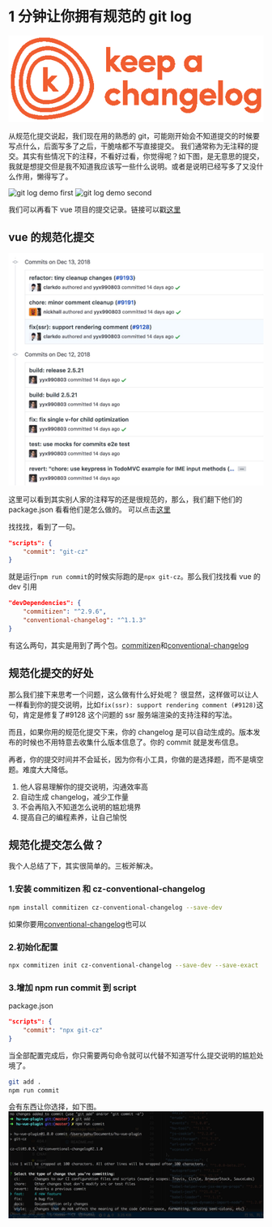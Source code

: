 # 1 分钟让你拥有规范的 git log

![change log](../images/keepAChangelog.png)

从规范化提交说起，我们现在用的熟悉的 git，可能刚开始会不知道提交的时候要写点什么，后面写多了之后，干脆啥都不写直接提交。
我们通常称为无注释的提交。其实有些情况下的注释，不看好过看，你觉得呢？如下图，是无意思的提交，我就是想提交但是我不知道我应该写一些什么说明。或者是说明已经写多了又没什么作用，懒得写了。

![git log demo first](https://image-static.segmentfault.com/ae/8e/ae8ed4a8a2e4f68791bec018c3e1b689_articlex)
![git log demo second](https://image-static.segmentfault.com/48/fb/48fb949b3bbf3c007464fabef6d39a90_articlex)

我们可以再看下 vue 项目的提交记录。链接可以戳[这里](https://github.com/vuejs/vue/commits/dev)

## vue 的规范化提交

![vue git log](../images/vueGitLog.jpg)

这里可以看到其实别人家的注释写的还是很规范的，那么，我们翻下他们的 package.json 看看他们是怎么做的。
可以点击[这里](https://github.com/vuejs/vue/blob/dev/package.json)

找找找，看到了一句。

```json
"scripts": {
    "commit": "git-cz"
}
```

就是运行`npm run commit`的时候实际跑的是`npx git-cz`。那么我们找找看 vue 的 dev 引用

```json
"devDependencies": {
    "commitizen": "^2.9.6",
    "conventional-changelog": "^1.1.3"
}
```

有这么两句，其实是用到了两个包。[commitizen](https://github.com/commitizen/cz-cli)和[conventional-changelog](https://github.com/conventional-changelog/conventional-changelog)

## 规范化提交的好处

那么我们接下来思考一个问题，这么做有什么好处呢？
很显然，这样做可以让人一样看到你的提交说明，比如`fix(ssr): support rendering comment (#9128)`这句，肯定是修复了#9128 这个问题的 ssr 服务端渲染的支持注释的写法。

而且，如果你用的规范化提交下来，你的 changelog 是可以自动生成的。版本发布的时候也不用特意去收集什么版本信息了。你的 commit 就是发布信息。

再者，你的提交时间并不会延长，因为你有小工具，你做的是选择题，而不是填空题。难度大大降低。

1. 他人容易理解你的提交说明，沟通效率高
2. 自动生成 changelog，减少工作量
3. 不会再陷入不知道怎么说明的尴尬境界
4. 提高自己的编程素养，让自己愉悦

## 规范化提交怎么做？

我个人总结了下，其实很简单的。三板斧解决。

### 1.安装 commitizen 和 cz-conventional-changelog

```bash
npm install commitizen cz-conventional-changelog --save-dev
```

如果你要用[conventional-changelog](https://github.com/conventional-changelog/conventional-changelog)也可以

### 2.初始化配置

```bash
npx commitizen init cz-conventional-changelog --save-dev --save-exact
```

### 3.增加 npm run commit 到 script

package.json

```json
"scripts": {
	"commit": "npx git-cz"
}
```

当全部配置完成后，你只需要两句命令就可以代替不知道写什么提交说明的尴尬处境了。

```bash
git add .
npm run commit
```

会有东西让你选择，如下图。
![](../images/gitczDemo.jpg)
